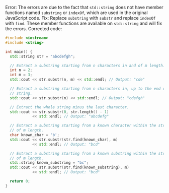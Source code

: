 Error: The errors are due to the fact that `std::string` does not have member functions named `substring` or `indexOf`, which are used in the original JavaScript code.
Fix: Replace `substring` with `substr` and replace `indexOf` with `find`. These member functions are available on `std::string` and will fix the errors.
Corrected code:
```cpp
#include <iostream>
#include <string>

int main() {
  std::string str = "abcdefgh";

  // Extract a substring starting from n characters in and of m length.
  int n = 2;
  int m = 3;
  std::cout << str.substr(n, m) << std::endl; // Output: "cde"

  // Extract a substring starting from n characters in, up to the end of the
  // string.
  std::cout << str.substr(n) << std::endl; // Output: "cdefgh"

  // Extract the whole string minus the last character.
  std::cout << str.substr(0, str.length() - 1)
            << std::endl; // Output: "abcdefg"

  // Extract a substring starting from a known character within the string and
  // of m length.
  char known_char = 'b';
  std::cout << str.substr(str.find(known_char), m)
            << std::endl; // Output: "bcd"

  // Extract a substring starting from a known substring within the string and
  // of m length.
  std::string known_substring = "bc";
  std::cout << str.substr(str.find(known_substring), m)
            << std::endl; // Output: "bcd"

  return 0;
}
```
